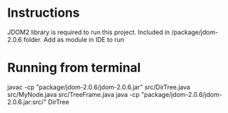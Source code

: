 # Instructions
JDOM2 library is required to run this project. Included in /package/jdom-2.0.6 folder.
Add as module in IDE to run

# Running from terminal
javac -cp "package/jdom-2.0.6/jdom-2.0.6.jar" src/DirTree.java src/MyNode.java src/TreeFrame.java
java -cp "package/jdom-2.0.6/jdom-2.0.6.jar:src/" DirTree